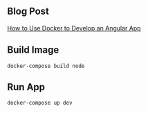 ## Blog Post
[How to Use Docker to Develop an Angular App](https://pninan.hashnode.dev/how-to-use-docker-to-develop-an-angular-app)

## Build Image
`docker-compose build node`

## Run App
`docker-compose up dev`
